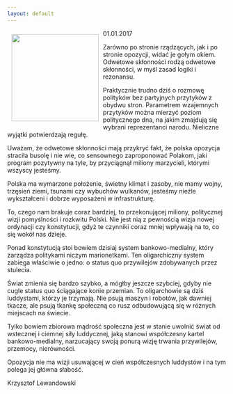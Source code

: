```yaml
---
layout: default
---
```

<p><img src="{{site.baseurl}}\articles\pictures\465.luddysci.jpg" align="left" style="margin: 10px 10px" width="200"><!--233-->
<p>01.01.2017</p>
<p>Zarówno po stronie rządzących, jak i po stronie opozycji, widać je gołym okiem. Odwetowe skłonności rodzą odwetowe skłonności, w myśl zasad logiki i rezonansu.</p>
<p>Praktycznie trudno dziś o rozmowę polityków bez partyjnych przytyków z obydwu stron. Parametrem wzajemnych przytyków można mierzyć poziom politycznego dna, na jakim zmajdują się wybrani reprezentanci narodu. Nieliczne wyjątki potwierdzają regułę.</p>
<p>Uważam, że odwetowe skłonności mają przykryć fakt, że polska opozycja straciła busolę i nie wie, co sensownego zaproponować Polakom, jaki program pozytywny na tyle, by przyciągnął miliony marzycieli, którymi wszyscy jesteśmy.</p>
<p>Polska ma wymarzone położenie, świetny klimat i zasoby, nie mamy wojny, trzęsień ziemi, tsunami czy wybuchów wulkanów, jesteśmy nieźle wykształceni i dobrze wyposażeni w infrastrukturę.</p>
<p>To, czego nam brakuje coraz bardziej, to przekonującej miliony, politycznej wizji pomyślności i rozkwitu Polski. Nie jest nią z pewnością wizja nowej ordynacji czy konstytucji, gdyż te czynniki coraz mniej wpływają na to, co się wokół nas dzieje.</p>
<p>Ponad konstytucją stoi bowiem dzisiaj system bankowo-medialny, który zarządza politykami niczym marionetkami. Ten oligarchiczny system zabiega właściwie o jedno: o status quo przywilejów zdobywanych przez stulecia.</p>
<p>Świat zmienia się bardzo szybko, a mógłby jeszcze szybciej, gdyby nie cugle status quo ściągające konie przemian. To oligarchowie są dziś luddystami, którzy je trzymają. Nie psują maszyn i robotów, jak dawniej tkacze, ale psują tkankę społeczną co rusz odbudowującą się w różnych miejscach na świecie.</p>
<p>Tylko bowiem zbiorowa mądrość społeczna jest w stanie uwolnić świat od wstecznej i ciemnej siły luddycznej, jaką stanowi współczesny kartel bankowo-medialny, narzucający swoją ponurą wizję trwania przywilejów, przemocy, nierówności.</p>
<p>Opozycja nie ma wizji usuwającej w cień współczesnych luddystów i na tym polega jej główna słabość.</p>
<p>Krzysztof Lewandowski</p>